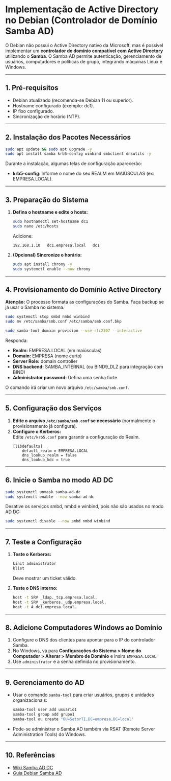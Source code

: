 # Implementação de Active Directory no Debian (Controlador de Domínio Samba AD)

O Debian não possui o Active Directory nativo da Microsoft, mas é possível implementar um **controlador de domínio compatível com Active Directory** utilizando o **Samba**. O Samba AD permite autenticação, gerenciamento de usuários, computadores e políticas de grupo, integrando máquinas Linux e Windows.

---

## 1. Pré-requisitos

- Debian atualizado (recomenda-se Debian 11 ou superior).
- Hostname configurado (exemplo: dc1).
- IP fixo configurado.
- Sincronização de horário (NTP).

---

## 2. Instalação dos Pacotes Necessários

```bash
sudo apt update && sudo apt upgrade -y
sudo apt install samba krb5-config winbind smbclient dnsutils -y
```

Durante a instalação, algumas telas de configuração aparecerão:

- **krb5-config**: Informe o nome do seu REALM em MAIÚSCULAS (ex: EMPRESA.LOCAL).

---

## 3. Preparação do Sistema

1. **Defina o hostname e edite o hosts:**
   ```bash
   sudo hostnamectl set-hostname dc1
   sudo nano /etc/hosts
   ```
   Adicione:
   ```
   192.168.1.10   dc1.empresa.local   dc1
   ```

2. **(Opcional) Sincronize o horário:**
   ```bash
   sudo apt install chrony -y
   sudo systemctl enable --now chrony
   ```

---

## 4. Provisionamento do Domínio Active Directory

**Atenção:** O processo formata as configurações do Samba. Faça backup se já usar o Samba no sistema.

```bash
sudo systemctl stop smbd nmbd winbind
sudo mv /etc/samba/smb.conf /etc/samba/smb.conf.bkp

sudo samba-tool domain provision --use-rfc2307 --interactive
```

Responda:

- **Realm:** EMPRESA.LOCAL (em maiúsculas)
- **Domain:** EMPRESA (nome curto)
- **Server Role:** domain controller
- **DNS backend:** SAMBA_INTERNAL (ou BIND9_DLZ para integração com BIND)
- **Administrator password:** Defina uma senha forte

O comando irá criar um novo arquivo `/etc/samba/smb.conf`.

---

## 5. Configuração dos Serviços

1. **Edite o arquivo `/etc/samba/smb.conf` se necessário** (normalmente o provisionamento já configura).
2. **Configure o Kerberos:**  
   Edite `/etc/krb5.conf` para garantir a configuração do Realm.
   ```
   [libdefaults]
       default_realm = EMPRESA.LOCAL
       dns_lookup_realm = false
       dns_lookup_kdc = true
   ```

---

## 6. Inicie o Samba no modo AD DC

```bash
sudo systemctl unmask samba-ad-dc
sudo systemctl enable --now samba-ad-dc
```

Desative os serviços smbd, nmbd e winbind, pois não são usados no modo AD DC:

```bash
sudo systemctl disable --now smbd nmbd winbind
```

---

## 7. Teste a Configuração

1. **Teste o Kerberos:**
   ```bash
   kinit administrator
   klist
   ```
   Deve mostrar um ticket válido.

2. **Teste o DNS interno:**
   ```bash
   host -t SRV _ldap._tcp.empresa.local.
   host -t SRV _kerberos._udp.empresa.local.
   host -t A dc1.empresa.local.
   ```

---

## 8. Adicione Computadores Windows ao Domínio

1. Configure o DNS dos clientes para apontar para o IP do controlador Samba.
2. No Windows, vá para **Configurações do Sistema > Nome do Computador > Alterar > Membro de Domínio** e insira `EMPRESA.LOCAL`.
3. Use `administrator` e a senha definida no provisionamento.

---

## 9. Gerenciamento do AD

- Usar o comando `samba-tool` para criar usuários, grupos e unidades organizacionais:
  ```bash
  samba-tool user add usuario1
  samba-tool group add grupo1
  samba-tool ou create "OU=SetorTI,DC=empresa,DC=local"
  ```

- Pode-se administrar o Samba AD também via RSAT (Remote Server Administration Tools) do Windows.

---

## 10. Referências

- [Wiki Samba AD DC](https://wiki.samba.org/index.php/Setting_up_Samba_as_an_Active_Directory_Domain_Controller)
- [Guia Debian Samba AD](https://wiki.debian.org/Samba/ActiveDirectory)